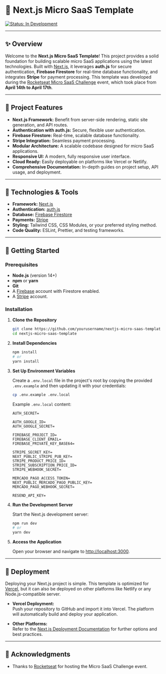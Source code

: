 # 🚀 Next.js Micro SaaS Template

[![Status: In Development](https://img.shields.io/badge/status-in--development-blue.svg)]()

---

## ✨ Overview

Welcome to the **Next.js Micro SaaS Template**! This project provides a solid foundation for building scalable micro SaaS applications using the latest technologies. Built with [Next.js](https://nextjs.org/), it leverages **auth.js** for secure authentication, **Firebase Firestore** for real-time database functionality, and integrates **Stripe** for payment processing. This template was developed during the [Rocketseat Micro SaaS Challenge](https://rocketseat.com.br/) event, which took place from **April 14th to April 17th**.

---

## 🎯 Project Features

- **Next.js Framework:** Benefit from server-side rendering, static site generation, and API routes.
- **Authentication with auth.js:** Secure, flexible user authentication.
- **Firebase Firestore:** Real-time, scalable database functionality.
- **Stripe Integration:** Seamless payment processing.
- **Modular Architecture:** A scalable codebase designed for micro SaaS applications.
- **Responsive UI:** A modern, fully responsive user interface.
- **Cloud Ready:** Easily deployable on platforms like Vercel or Netlify.
- **Comprehensive Documentation:** In-depth guides on project setup, API usage, and deployment.

---

## 🔧 Technologies & Tools

- **Framework:** [Next.js](https://nextjs.org/)
- **Authentication:** [auth.js](https://authjs.dev/)
- **Database:** [Firebase Firestore](https://firebase.google.com/docs/firestore)
- **Payments:** [Stripe](https://stripe.com/)
- **Styling:** Tailwind CSS, CSS Modules, or your preferred styling method.
- **Code Quality:** ESLint, Prettier, and testing frameworks.

---

## 🏁 Getting Started

### Prerequisites

- **Node.js** (version 14+)
- **npm** or **yarn**
- **Git**
- A [Firebase](https://firebase.google.com/) account with Firestore enabled.
- A [Stripe](https://stripe.com/) account.

### Installation

1. **Clone the Repository**

   ```bash
   git clone https://github.com/yourusername/nextjs-micro-saas-template.git
   cd nextjs-micro-saas-template
   ```

2. **Install Dependencies**

   ```bash
   npm install
   # or
   yarn install
   ```

3. **Set Up Environment Variables**

   Create a `.env.local` file in the project's root by copying the provided `.env.example` and then updating it with your credentials:

   ```bash
   cp .env.example .env.local
   ```

   Example `.env.local` content:
   ```
   AUTH_SECRET=

   AUTH_GOOGLE_ID=
   AUTH_GOOGLE_SECRET=

   FIREBASE_PROJECT_ID=
   FIREBASE_CLIENT_EMAIL=
   FIREBASE_PRIVATE_KEY_BASE64=

   STRIPE_SECRET_KEY=
   NEXT_PUBLIC_STRIPE_PUB_KEY=
   STRIPE_PRODUCT_PRICE_ID=
   STRIPE_SUBSCRIPTION_PRICE_ID=
   STRIPE_WEBHOOK_SECRET=

   MERCADO_PAGO_ACCESS_TOKEN=
   NEXT_PUBLIC_MERCADO_PAGO_PUBLIC_KEY=
   MERCADO_PAGO_WEBHOOK_SECRET=

   RESEND_API_KEY=
   ```

4. **Run the Development Server**

   Start the Next.js development server:

   ```bash
   npm run dev
   # or
   yarn dev
   ```

5. **Access the Application**

   Open your browser and navigate to [http://localhost:3000](http://localhost:3000).

---

## 🚀 Deployment

Deploying your Next.js project is simple. This template is optimized for [Vercel](https://vercel.com/), but it can also be deployed on other platforms like Netlify or any Node.js-compatible server.

- **Vercel Deployment:**  
  Push your repository to GitHub and import it into Vercel. The platform will automatically build and deploy your application.

- **Other Platforms:**  
  Refer to the [Next.js Deployment Documentation](https://nextjs.org/docs/deployment) for further options and best practices.

---

## 🌟 Acknowledgments

- Thanks to [Rocketseat](https://rocketseat.com.br/) for hosting the Micro SaaS Challenge event.